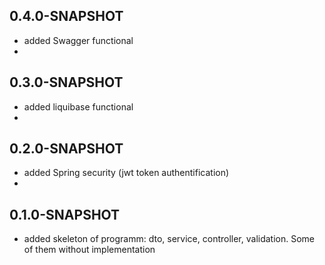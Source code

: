## 0.4.0-SNAPSHOT
* added Swagger functional
* 
## 0.3.0-SNAPSHOT
* added liquibase functional
* 
## 0.2.0-SNAPSHOT
* added Spring security (jwt token authentification)
* 
## 0.1.0-SNAPSHOT
* added skeleton of programm: dto, service, controller, validation. Some of them without implementation
